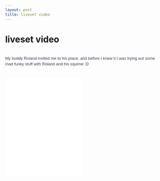 ```yaml
---
layout: post
title: liveset video
---
```

<h1>liveset video</h1><br><span style="color: rgb(55, 64, 78); font-family: 'lucida grande', tahoma, verdana, arial, sans-serif; font-size: 13px; font-style: normal; line-height: 18px; ">My buddy Roland invited me to his place, and before I knew it I was trying out some mad funky stuff with Roland and his squirrel :D</span><div><span style="color: rgb(55, 64, 78); font-family: 'lucida grande', tahoma, verdana, arial, sans-serif; font-size: 13px; font-style: normal; line-height: 18px; "><br></span></div><div><span style="color: rgb(55, 64, 78); font-family: 'lucida grande', tahoma, verdana, arial, sans-serif; font-size: 13px; font-style: normal; line-height: 18px; "><br></span>
<iframe width="250" height="315" src="//www.youtube.com/embed/5uZxZFc5P1s" frameborder="0" allowfullscreen=""></iframe>
</div>

